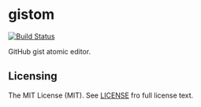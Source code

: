 # gistom

[![Build Status](https://travis-ci.org/mujahidk/gistom.svg?branch=master)](https://travis-ci.org/mujahidk/gistom)

GitHub gist atomic editor.

## Licensing
The MIT License (MIT). See [LICENSE](LICENSE) fro full license text.
